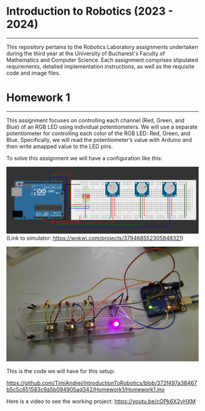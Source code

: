 # Introduction to Robotics (2023 - 2024)

---

This repository pertains to the Robotics Laboratory assignments undertaken during the third year at the University of Bucharest's Faculty of Mathematics and Computer Science. Each assignment comprises stipulated requirements, detailed implementation instructions, as well as the requisite code and image files.

# Homework 1

---

This assignment focuses on controlling each channel (Red, Green, and Blue) of  an  RGB  LED  using  individual  potentiometers. We will use a separate potentiometer for controlling each color of the RGB LED: Red, Green, and Blue. Specifically, we will read  the  potentiometer’s  value  with  Arduino  and  then  write  amapped value to the LED pins.  

To solve this assignment we will have a configuration like this: 

![Homework 1 setup in simulator](https://github.com/TimiAndrei/IntroductionToRobotics/blob/main/Homework1/Homework1.png)
(Link to simulator: https://wokwi.com/projects/379468552305848321)

![Homework 1 setup in real life](https://github.com/TimiAndrei/IntroductionToRobotics/blob/main/Homework1/Homework1_irl.jpeg)

This is the code we will have for this setup:

https://github.com/TimiAndrei/IntroductionToRobotics/blob/372f497a38467b5c5c651583c9a5b094905ad342/Homework1/Homework1.ino

Here is a video to see the working project: https://youtu.be/cOPk6X2yHXM 


